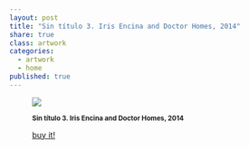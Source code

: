 ```yaml
---
layout: post
title: "Sin título 3. Iris Encina and Doctor Homes, 2014"
share: true
class: artwork
categories:
  - artwork
  - home
published: true
---
```


<figure class="text-center">
	<img src="http://www.inpocketart.com/wp-content/uploads/2014/07/3-sin-titulo-3-iris-encina-drhomes-watermark.jpg">
	<figcaption>
		<p><small><strong>Sin título 3. Iris Encina and Doctor Homes, 2014</strong></small></p>
		<p><a href="http://www.inpocketart.com/product/sin-titulo-3-iris-encina-and-doctor-homes-2014/" class="btn btn-primary btn-lg"><i class="fa fa-credit-card"></i> buy it!</a></p>
	</figcaption>
</figure>
